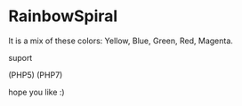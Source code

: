 # RainbowSpiral
It is a mix of these colors:
Yellow,
Blue,
Green,
Red,
Magenta.

suport

(PHP5)
(PHP7)

hope you like :)
